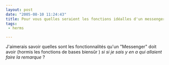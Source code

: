 ```yaml
---
layout: post
date: "2005-08-10 11:24:43"
title: Pour vous quelles seraient les fonctions idéalles d'un messenger ?
tags:
 - herms

---
```


J'aimerais savoir quelles sont les fonctionnalités qu'un "Messenger" doit avoir (hormis les fonctions de bases biensûr ) _si si je sais y en a qui allaient faire la remarque_ ?
